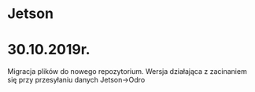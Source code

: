 # Jetson

# 30.10.2019r.

Migracja plików do nowego repozytorium.
Wersja działająca z zacinaniem się przy przesyłaniu danych Jetson->Odro
